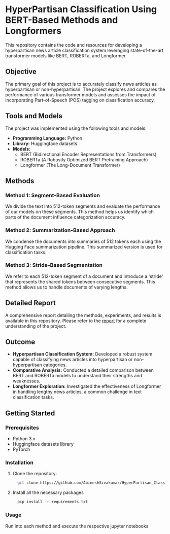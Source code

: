 # HyperPartisan Classification Using BERT-Based Methods and Longformers

This repository contains the code and resources for developing a hyperpartisan news article classification system leveraging state-of-the-art transformer models like BERT, ROBERTa, and Longformer.

## Objective

The primary goal of this project is to accurately classify news articles as hyperpartisan or non-hyperpartisan. The project explores and compares the performance of various transformer models and assesses the impact of incorporating Part-of-Speech (POS) tagging on classification accuracy.

## Tools and Models

The project was implemented using the following tools and models:

- **Programming Language:** Python
- **Library:** Huggingface datasets
- **Models:**
  - BERT (Bidirectional Encoder Representations from Transformers)
  - ROBERTa (A Robustly Optimized BERT Pretraining Approach)
  - Longformer (The Long-Document Transformer)

## Methods

### Method 1: Segment-Based Evaluation
We divide the text into 512-token segments and evaluate the performance of our models on these segments. This method helps us identify which parts of the document influence categorization accuracy.

### Method 2: Summarization-Based Approach
We condense the documents into summaries of 512 tokens each using the Hugging Face summarization pipeline. This summarized version is used for classification tasks.

### Method 3: Stride-Based Segmentation
We refer to each 512-token segment of a document and introduce a 'stride' that represents the shared tokens between consecutive segments. This method allows us to handle documents of varying lengths.

## Detailed Report
A comprehensive report detailing the methods, experiments, and results is available in this repository. Please refer to the [report](Hyperpartisan-Classification-report.pdf) for a complete understanding of the project.



## Outcome

- **Hyperpartisan Classification System:** Developed a robust system capable of classifying news articles into hyperpartisan or non-hyperpartisan categories.
- **Comparative Analysis:** Conducted a detailed comparison between BERT and ROBERTa models to understand their strengths and weaknesses.
- **Longformer Exploration:** Investigated the effectiveness of Longformer in handling lengthy news articles, a common challenge in text classification tasks.

## Getting Started

### Prerequisites

- Python 3.x
- Huggingface datasets library
- PyTorch

### Installation

1. Clone the repository:
   ```bash
     git clone https://github.com/AbineshSivakumar/HyperPartisan_Classification_Using_BERT
   ```
2. Install all the necessary packages
   ```bash
     pip install -r requirements.txt
   ```

### Usage

Run into each method and execute the respective jupyter notebooks

